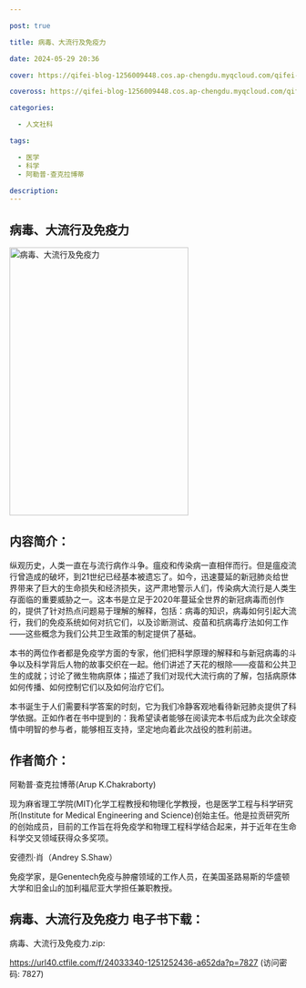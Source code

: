 ```yaml
---

post: true

title: 病毒、大流行及免疫力

date: 2024-05-29 20:36

cover: https://qifei-blog-1256009448.cos.ap-chengdu.myqcloud.com/qifei-blog/64e2c6e9661c6c8e54865b81.jpg

coveross: https://qifei-blog-1256009448.cos.ap-chengdu.myqcloud.com/qifei-blog/64e2c6e9661c6c8e54865b81.jpg

categories:

  - 人文社科

tags:

  - 医学
  - 科学
  - 阿勒普·查克拉博蒂

description:
---
```


## 病毒、大流行及免疫力
<img alt="病毒、大流行及免疫力 " class="aligncenter loaded" data-was-processed="true" decoding="async" fetchpriority="high" height="471" src="https://qifei-blog-1256009448.cos.ap-chengdu.myqcloud.com/qifei-blog/64e2c6e9661c6c8e54865b81.jpg " style="cursor: zoom-in;" width="314"/>

## 内容简介：

纵观历史，人类一直在与流行病作斗争。瘟疫和传染病一直相伴而行。但是瘟疫流行曾造成的破坏，到21世纪已经基本被遗忘了。如今，迅速蔓延的新冠肺炎给世界带来了巨大的生命损失和经济损失，这严肃地警示人们，传染病大流行是人类生存面临的重要威胁之一。这本书是立足于2020年蔓延全世界的新冠病毒而创作的，提供了针对热点问题易于理解的解释，包括：病毒的知识，病毒如何引起大流行，我们的免疫系统如何对抗它们，以及诊断测试、疫苗和抗病毒疗法如何工作——这些概念为我们公共卫生政策的制定提供了基础。

本书的两位作者都是免疫学方面的专家，他们把科学原理的解释和与新冠病毒的斗争以及科学背后人物的故事交织在一起。他们讲述了天花的根除——疫苗和公共卫生的成就；讨论了微生物病原体；描述了我们对现代大流行病的了解，包括病原体如何传播、如何控制它们以及如何治疗它们。

本书诞生于人们需要科学答案的时刻，它为我们冷静客观地看待新冠肺炎提供了科学依据。正如作者在书中提到的：我希望读者能够在阅读完本书后成为此次全球疫情中明智的参与者，能够相互支持，坚定地向着此次战役的胜利前进。

## 作者简介：

阿勒普·查克拉博蒂(Arup K.Chakraborty)

现为麻省理工学院(MIT)化学工程教授和物理化学教授，也是医学工程与科学研究所(Institute for Medical Engineering and Science)创始主任。他是拉贡研究所的创始成员，目前的工作旨在将免疫学和物理工程科学结合起来，并于近年在生命科学交叉领域获得众多奖项。

安德烈·肖（Andrey S.Shaw）

免疫学家，是Genentech免疫与肿瘤领域的工作人员，在美国圣路易斯的华盛顿大学和旧金山的加利福尼亚大学担任兼职教授。

## 病毒、大流行及免疫力 电子书下载：

病毒、大流行及免疫力.zip: 

https://url40.ctfile.com/f/24033340-1251252436-a652da?p=7827 (访问密码: 7827)
